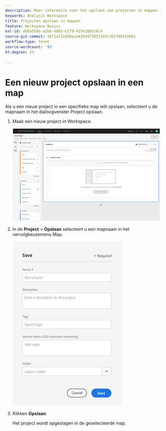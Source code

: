 ```yaml
---
description: Meer informatie over het opslaan van projecten in mappen in Workspace
keywords: Analysis Workspace
title: Projecten opslaan in mappen
feature: Workspace Basics
exl-id: d08a558b-a2bb-4002-b179-437e1885c6c4
source-git-commit: 16f1a732260ace8393d7303134fc351740fd1661
workflow-type: tm+mt
source-wordcount: '93'
ht-degree: 2%

---
```


# Een nieuw project opslaan in een map

Als u een nieuw project in een specifieke map wilt opslaan, selecteert u de mapnaam in het dialoogvenster Project opslaan.

1. Maak een nieuw project in Workspace.

   ![In het tabelvenster voor vrije vorm kunt u een nieuw project maken.](/help/analysis-workspace/build-workspace-project/assets/save-to-folder1.png)

1. In de **Project** > **Opslaan** selecteert u een mapnaam in het vervolgkeuzemenu Map.

   ![Het venster Opslaan waarin u het nieuwe project in een map opslaat.](/help/analysis-workspace/build-workspace-project/assets/save-to-folder2.png)

1. Klikken **Opslaan**.

   Het project wordt opgeslagen in de geselecteerde map.
